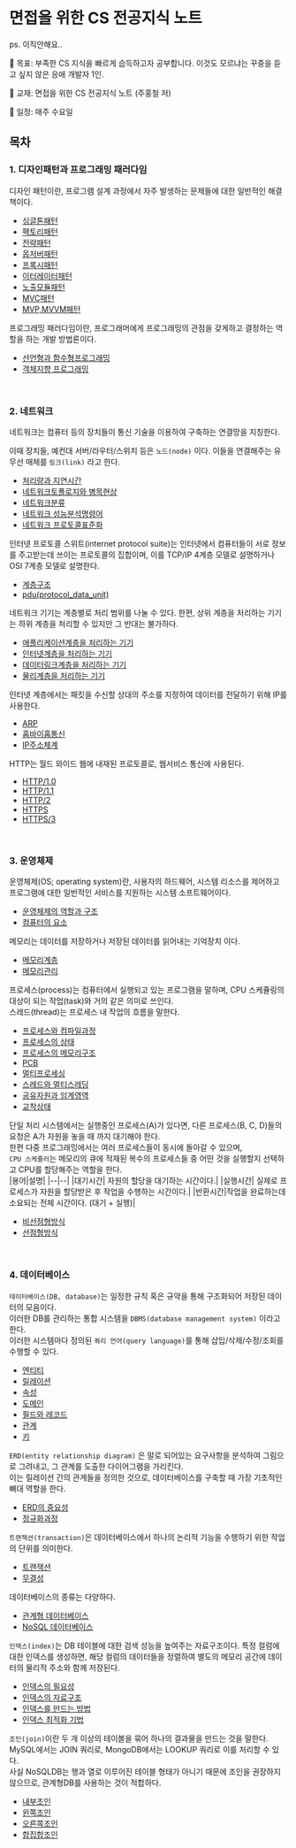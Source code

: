 # 면접을 위한 CS 전공지식 노트

ps. 이직안해요..

🐰 목표: 부족한 CS 지식을 빠르게 습득하고자 공부합니다. 이것도 모르냐는 꾸중을 듣고 싶지 않은 응애 개발자 1인.

🐰 교재: 면접을 위한 CS 전공지식 노트 (주홍철 저)

🐰 일정: 매주 수요일

## 목차

### 1. 디자인패턴과 프로그래밍 패러다임

디자인 패턴이란, 프로그램 설계 과정에서 자주 발생하는 문제들에 대한 일반적인 해결책이다.

- [싱글톤패턴](1장_디자인패턴과_프로그래밍패러다임/1.1_디자인패턴/1.1.1_싱글톤패턴.md)
- [팩토리패턴](1장_디자인패턴과_프로그래밍패러다임/1.1_디자인패턴/1.1.2_팩토리패턴.md)
- [전략패턴](1장_디자인패턴과_프로그래밍패러다임/1.1_디자인패턴/1.1.3_전략패턴.md)
- [옵저버패턴](1장_디자인패턴과_프로그래밍패러다임/1.1_디자인패턴/1.1.4_옵저버패턴.md)
- [프록시패턴](1장_디자인패턴과_프로그래밍패러다임/1.1_디자인패턴/1.1.5_프록시패턴.md)
- [이터레이터패턴](1장_디자인패턴과_프로그래밍패러다임/1.1_디자인패턴/1.1.6_이터레이터패턴.md)
- [노출모듈패턴](1장_디자인패턴과_프로그래밍패러다임/1.1_디자인패턴/1.1.7_노출모듈패턴.md)
- [MVC패턴](1장_디자인패턴과_프로그래밍패러다임/1.1_디자인패턴/1.1.8_MVC패턴.md)
- [MVP,MVVM패턴](1장_디자인패턴과_프로그래밍패러다임/1.1_디자인패턴/1.1.9_MVP,MVVM패턴.md)

프로그래밍 패러다임이란, 프로그래머에게 프로그래밍의 관점을 갖게하고 결정하는 역할을 하는 개발 방법론이다.

- [선언형과 함수형프로그래밍](1장_디자인패턴과_프로그래밍패러다임/1.2_프로그래밍패러다임/1.2.1_선언형과_함수형프로그래밍.md)
- [객체지향 프로그래밍](1장_디자인패턴과_프로그래밍패러다임/1.2_프로그래밍패러다임/1.2.2_객체지향프로그래밍.md)

<br />

### 2. 네트워크

네트워크는 컴퓨터 등의 장치들이 통신 기술을 이용하여 구축하는 연결망을 지칭한다.

이때 장치들, 예컨대 서버/라우터/스위치 등은 `노드(node)` 이다. 이들을 연결해주는 유무선 매체를 `링크(link)` 라고 한다.

- [처리량과 지연시간](2장_네트워크/2.1_네트워크의기초/2.1.1_처리량과지연시간.md)
- [네트워크토폴로지와 병목현상](2장_네트워크/2.1_네트워크의기초/2.1.2_네트워크토폴로지와_병목현상.md)
- [네트워크분류](2장_네트워크/2.1_네트워크의기초/2.1.3_네트워크분류.md)
- [네트워크 성능분석명령어](2장_네트워크/2.1_네트워크의기초/2.1.4_네트워크성능분석명령어.md)
- [네트워크 프로토콜표준화](2장_네트워크/2.1_네트워크의기초/2.1.5_네트워크프로토콜표준화.md)

인터넷 프로토콜 스위트(internet protocol suite)는 인터넷에서 컴퓨터들이 서로 정보를 주고받는데 쓰이는 프로토콜의 집합이며, 이를 TCP/IP 4계층 모델로 설명하거나 OSI 7계층 모델로 설명한다.

- [계층구조](2장_네트워크/2.2_TCPIP_4계층모델/2.2.1_계층구조.md)
- [pdu(protocol_data_unit)](2장_네트워크/2.2_TCPIP_4계층모델/2.2.2_PDU.md)

네트워크 기기는 계층별로 처리 범위를 나눌 수 있다. 한편, 상위 계층을 처리하는 기기는 하위 계층을 처리할 수 있지만 그 반대는 불가하다.

- [애플리케이션계층을 처리하는 기기](2장_네트워크/2.3_네트워크기기/2.3.2_애플리케이션_계층을_처리하는_기기.md)
- [인터넷계층을 처리하는 기기](2장_네트워크/2.3_네트워크기기/2.3.3_인터넷_계층을_처리하는_기기.md)
- [데이터링크계층을 처리하는 기기](2장_네트워크/2.3_네트워크기기/2.3.4_데이터링크_계층을_처리하는_기기.md)
- [물리계층을 처리하는 기기](2장_네트워크/2.3_네트워크기기/2.3.5_물리_계층을_처리하는_기기.md)

인터넷 계층에서는 패킷을 수신할 상대의 주소를 지정하여 데이터를 전달하기 위해 IP를 사용한다.

- [ARP](2장_네트워크/2.4_IP주소/2.4.1_ARP.md)
- [홉바이홉통신](2장_네트워크/2.4_IP주소/2.4.2_홉바이홉통신.md)
- [IP주소체계](2장_네트워크/2.4_IP주소/2.4.3_IP주소체계.md)

HTTP는 월드 와이드 웹에 내재된 프로토콜로, 웹서비스 통신에 사용된다.

- [HTTP/1.0](2장_네트워크/2.5_HTTP/2.5.1_HTTP_1.0.md)
- [HTTP/1.1](2장_네트워크/2.5_HTTP/2.5.2_HTTP_1.1.md)
- [HTTP/2](2장_네트워크/2.5_HTTP/2.5.3_HTTP_2.md)
- [HTTPS](2장_네트워크/2.5_HTTP/2.5.4_HTTPS.md)
- [HTTPS/3](2장_네트워크/2.5_HTTP/2.5.5_HTTP_3.md)

<br />

### 3. 운영체제

운영체제(OS; operating system)란, 사용자의 하드웨어, 시스템 리소스를 제어하고 프로그램에 대한 일반적인 서비스를 지원하는 시스템 소프트웨어이다.

- [운영체제의 역할과 구조](3장_운영체제/3.1_운영체제와컴퓨터/3.1.1_운영체제의_역할과_구조.md)
- [컴퓨터의 요소](3장_운영체제/3.1_운영체제와컴퓨터/3.1.2_컴퓨터의요소.md)

메모리는 데이터를 저장하거나 저장된 데이터를 읽어내는 기억장치 이다.

- [메모리계층](3장_운영체제/3.2_메모리/3.2.1_메모리계층.md)
- [메모리관리](3장_운영체제/3.2_메모리/3.2.2_메모리관리.md)

프로세스(process)는 컴퓨터에서 실행되고 있는 프로그램을 말하며, CPU 스케쥴링의 대상이 되는 작업(task)와 거의 같은 의미로 쓰인다.  
스레드(thread)는 프로세스 내 작업의 흐름을 말한다.

- [프로세스와 컴파일과정](3장_운영체제/3.3_프로세스와스레드/3.3.1_프로세스와컴파일과정.md)
- [프로세스의 상태](3장_운영체제/3.3_프로세스와스레드/3.3.2_프로세스의상태.md)
- [프로세스의 메모리구조](3장_운영체제/3.3_프로세스와스레드/3.3.3_프로세스의메모리구조.md)
- [PCB](3장_운영체제/3.3_프로세스와스레드/3.3.4_PCB.md)
- [멀티프로세싱](3장_운영체제/3.3_프로세스와스레드/3.3.5_멀티프로세싱.md)
- [스레드와 멀티스레딩](3장_운영체제/3.3_프로세스와스레드/3.3.6_스레드와_멀티스레딩.md)
- [공유자원과 임계영역](3장_운영체제/3.3_프로세스와스레드/3.3.7_공유자원과임계영역.md)
- [교착상태](3장_운영체제/3.3_프로세스와스레드/3.3.8_교착상태.md)

단일 처리 시스템에서는 실행중인 프로세스(A)가 있다면, 다른 프로세스(B, C, D)들의 요청은 A가 자원을 놓을 때 까지 대기해야 한다.  
한편 다중 프로그래밍에서는 여러 프로세스들이 동시에 돌아갈 수 있으며,  
`CPU 스케쥴러`는 메모리의 큐에 적재된 복수의 프로세스들 중 어떤 것을 실행할지 선택하고 CPU를 할당해주는 역할을 한다.  
|용어|설명|
|--|--|
|대기시간| 자원의 할당을 대기하는 시간이다.|
|실행시간| 실제로 프로세스가 자원을 할당받은 후 작업을 수행하는 시간이다.|
|반환시간|작업을 완료하는데 소요되는 전체 시간이다. (대기 + 실행)|

- [비선점형방식](3장_운영체제/3.4_CPU스케쥴링알고리즘/3.4.1_비선점형방식.md)
- [선점형방식](3장_운영체제/3.4_CPU스케쥴링알고리즘/3.4.2_선점형방식.md)

<br />

### 4. 데이터베이스

`데이터베이스(DB, database)`는 일정한 규칙 혹은 규약을 통해 구조화되어 저장된 데이터의 모음이다.  
이러한 DB를 관리하는 통합 시스템을 `DBMS(database management system)` 이라고 한다.  
이러한 시스템마다 정의된 `쿼리 언어(query language)`를 통해 삽입/삭제/수정/조회를 수행할 수 있다.

- [엔티티](4장_데이터베이스/4.1_데이터베이스의기본/4.1.1_엔터티.md)
- [릴레이션](4장_데이터베이스/4.1_데이터베이스의기본/4.1.2_릴레이션.md)
- [속성](4장_데이터베이스/4.1_데이터베이스의기본/4.1.3_속성.md)
- [도메인](4장_데이터베이스/4.1_데이터베이스의기본/4.1.4_도메인.md)
- [필드와 레코드](4장_데이터베이스/4.1_데이터베이스의기본/4.1.5_필드와레코드.md)
- [관계](4장_데이터베이스/4.1_데이터베이스의기본/4.1.6_관계.md)
- [키](4장_데이터베이스/4.1_데이터베이스의기본/4.1.7_키.md)

`ERD(entity relationship diagram)` 은 말로 되어있는 요구사항을 분석하여 그림으로 그려내고, 그 관계를 도출한 다이어그램을 가리킨다.  
이는 릴레이션 간의 관계들을 정의한 것으로, 데이터베이스를 구축할 때 가장 기초적인 뼈대 역할을 한다.

- [ERD의 중요성](4장_데이터베이스/4.2_ERD정규화과정/4.2.1_ERD의중요성.md)
- [정규화과정](4장_데이터베이스/4.2_ERD정규화과정/4.2.3_정규화과정.md)

`트랜잭션(transaction)`은 데이터베이스에서 하나의 논리적 기능을 수행하기 위한 작업의 단위를 의미한다.

- [트랜잭션](4장_데이터베이스/4.3_트랜잭션과무결성/4.3.1_트랜잭션.md)
- [무결성](4장_데이터베이스/4.3_트랜잭션과무결성/4.3.2_무결성.md)

데이터베이스의 종류는 다양하다.

- [관계형 데이터베이스](4장_데이터베이스/4.4_데이터베이스의종류/4.4.1_관계형_데이터베이스.md)
- [NoSQL 데이터베이스](4장_데이터베이스/4.4_데이터베이스의종류/4.4.2_NoSQL_데이터베이스.md)

`인덱스(index)`는 DB 테이블에 대한 검색 성능을 높여주는 자료구조이다. 특정 컬럼에 대한 인덱스를 생성하면, 해당 컬럼의 데이터들을 정렬하여 별도의 메모리 공간에 데이터의 물리적 주소와 함께 저장된다.

- [인덱스의 필요성](4장_데이터베이스/4.5_인덱스/4.5.1_인덱스의필요성.md)
- [인덱스의 자료구조](4장_데이터베이스/4.5_인덱스/4.5.2_인덱스의자료구조.md)
- [인덱스를 만드는 방법](4장_데이터베이스/4.5_인덱스/4.5.3_인덱스만드는방법.md)
- [인덱스 최적화 기법](4장_데이터베이스/4.5_인덱스/4.5.4_인덱스최적화기법.md)

`조인(join)`이란 두 개 이상의 테이블을 묶어 하나의 결과물을 만드는 것을 말한다.  
MySQL에서는 JOIN 쿼리로, MongoDB에서는 LOOKUP 쿼리로 이를 처리할 수 있다.  
사실 NoSQLDB는 행과 열로 이루어진 테이블 형태가 아니기 때문에 조인을 권장하지 않으므로, 관계형DB를 사용하는 것이 적합하다.

- [내부조인](4장_데이터베이스/4.6_조인의종류/4.6.1_내부조인.md)
- [왼쪽조인](4장_데이터베이스/4.6_조인의종류/4.6.2_왼쪽조인.md)
- [오른쪽조인](4장_데이터베이스/4.6_조인의종류/4.6.3_오른쪽조인.md)
- [합집합조인](4장_데이터베이스/4.6_조인의종류/4.6.4_합집합조인.md)
